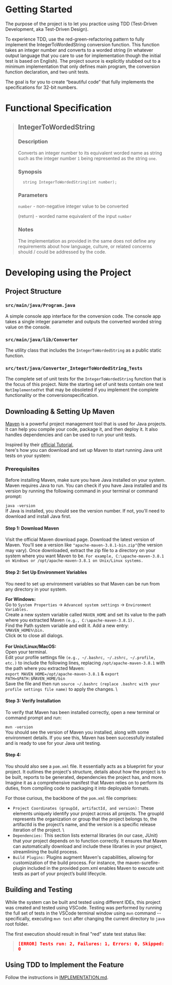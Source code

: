 # Getting Started

The purpose of the project is to let you practice using TDD (Test-Driven Development, aka Test-Driven Design). 

To experience TDD, use the red-green-refactoring pattern to fully implement the IntegerToWordedString conversion function. This function takes an integer number and converts to a worded string (in whatever output language that you care to use for implementation though the initial test is based on English). The project source is explicitly stubbed out to a minimum implementation that only defines main program, the conversion function declaration, and two unit tests.

The goal is for you to create “beautiful code” that fully implements the specifications for 32-bit numbers.

# Functional Specification

> ## IntegerToWordedString
>
> ### Description
>
> Converts an integer number to its equivalent worded name as string
> such as the integer number `1` being represented as the string `one`.
>
> ### Synopsis
>
>       string IntegerToWordedString(int number);
>
> ### Parameters
>
> `number` - non-negative integer value to be converted
>
> (return) - worded name equivalent of the input `number`
>
> ### Notes
>
> The implementation as provided in the same does not define any requirements
> about how language, culture, or related concerns should / could be
> addressed by the code.

# Developing using the Project

## Project Structure

### `src/main/java/Program.java`

A simple console app interface for the conversion code. The console app takes a single integer parameter and outputs the converted worded string value on the console.

### `src/main/java/lib/Converter`

The utility class that includes the `IntegerToWordedString` as a public static function.

### `src/test/java/Converter_IntegerToWordedString_Tests`

The complete set of unit tests for the `IntegerToWordedString` function that is the focus of this project. Note the starting set of unit tests contain one test `NotImplementedYet` that may be obsoleted if you implement the complete functionality or the conversionspecification.

## Downloading & Setting Up Maven

[Maven](https://maven.apache.org/download.cgi) is a powerful project management tool that is used for Java projects. It can help you compile your code, package it, and then deploy it. It also handles dependencies and can be used to run your unit tests.

Inspired by their [official Tutorial](https://maven.apache.org/guides/getting-started/maven-in-five-minutes.html), \
here's how you can download and set up Maven to start running Java unit tests on your system:

### Prerequisites

Before installing Maven, make sure you have Java installed on your system. Maven requires Java to run. You can check if you have Java installed and its version by running the following command in your terminal or command prompt:

`java -version` \
If Java is installed, you should see the version number. If not, you'll need to download and install Java first.

#### Step 1: Download Maven

Visit the official Maven download page.
Download the latest version of Maven. You'll see a version like `"apache-maven-3.8.1-bin.zip"`(the version may vary).
Once downloaded, extract the zip file to a directory on your system where you want Maven to be. `For example, C:\apache-maven-3.8.1 on Windows or /opt/apache-maven-3.8.1 on Unix/Linux systems.`

#### Step 2: Set Up Environment Variables

You need to set up environment variables so that Maven can be run from any directory in your system.

**For Windows:** \
Go to `System Properties` -> `Advanced system settings` -> `Environment Variables.`\
Create a new system variable called `MAVEN_HOME` and set its value to the path where you extracted Maven `(e.g., C:\apache-maven-3.8.1).` \
Find the Path system variable and edit it. Add a new entry: `%MAVEN_HOME%\bin.` \
Click `OK` to close all dialogs. \
\
**For Unix/Linux/MacOS:** \
Open your terminal. \
Edit your profile settings file `(e.g., ~/.bashrc, ~/.zshrc, ~/.profile, etc.)` to include the following lines, replacing `/opt/apache-maven-3.8.1` with the path where you extracted Maven: \
`export MAVEN_HOME=/opt/apache-maven-3.8.1`
& `export PATH=$PATH:$MAVEN_HOME/bin` \
Save the file and then run `source ~/.bashrc (replace .bashrc with your profile settings file name)` to apply the changes. \

#### Step 3: Verify Installation

To verify that Maven has been installed correctly, open a new terminal or command prompt and run:

`mvn -version` \
You should see the version of Maven you installed, along with some environment details. If you see this, Maven has been successfully installed and is ready to use for your Java unit testing.

#### Step 4:

You should also see a `pom.xml` file. It essentially acts as a blueprint for your project. It outlines the project's structure, details about how the project is to be built, reports to be generated, dependencies the project has, and more. Imagine it as a comprehensive manifest that Maven relies on to perform its duties, from compiling code to packaging it into deployable formats.

For those curious, the backbone of the `pom.xml` file comprises:

- `Project Coordinates (groupId, artifactId, and version):` These elements uniquely identify your project across all projects. The groupId represents the organization or group that the project belongs to, the artifactId is the project’s name, and the version is a specific release iteration of the project. \
- `Dependencies:` This section lists external libraries (in our case, JUnit) that your project depends on to function correctly. It ensures that Maven can automatically download and include these libraries in your project, streamlining the build process.
- `Build Plugins:` Plugins augment Maven's capabilities, allowing for customization of the build process. For instance, the maven-surefire-plugin included in the provided pom.xml enables Maven to execute unit tests as part of your project’s build lifecycle.

## Building and Testing

While the system can be built and tested using different IDEs, this project was created and tested using VSCode. Testing was performed by running the full set of tests in the VSCode terminal window using `mvn` command -- specifically, executing `mvn test` after changing the current directory to `java` root folder.

The first execution should result in final "red" state test status like:

> <span style='color:red;font-family:monospace;font-weight: bold'>[ERROR] Tests run: 2, Failures: 1, Errors: 0, Skipped: 0</span>

## Using TDD to Implement the Feature

Follow the instructions in [IMPLEMENTATION.md](../IMPLEMENTATION.md).
